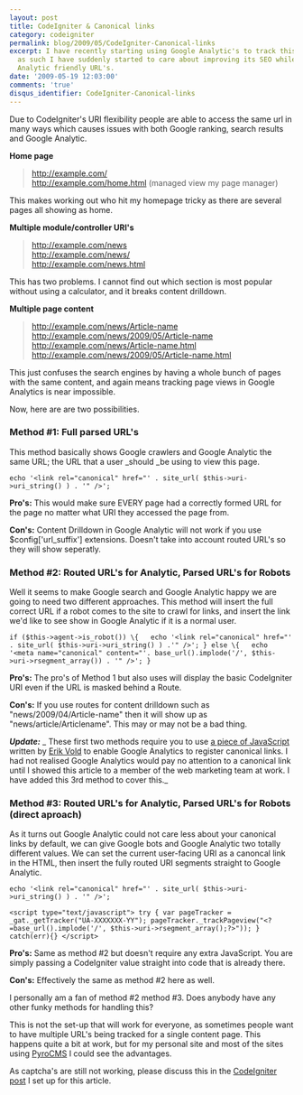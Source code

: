 ```yaml
---
layout: post
title: CodeIgniter & Canonical links
category: codeigniter
permalink: blog/2009/05/CodeIgniter-Canonical-links
excerpt: I have recently starting using Google Analytic's to track this web-site and
  as such I have suddenly started to care about improving its SEO while creating Google
  Analytic friendly URL's.
date: '2009-05-19 12:03:00'
comments: 'true'
disqus_identifier: CodeIgniter-Canonical-links
---
```


Due to CodeIgniter's URI flexibility people are able to access the same url in many ways which causes issues with both Google ranking, search results and Google Analytic.

**Home page**

> http://example.com/  
> http://example.com/home.html (managed view my page manager)

This makes working out who hit my homepage tricky as there are several pages all showing as home.

**Multiple module/controller URI's**

> http://example.com/news  
> http://example.com/news/  
> http://example.com/news.html

This has two problems. I cannot find out which section is most popular without using a calculator, and it breaks content drilldown.

**Multiple page content**

> http://example.com/news/Article-name  
> http://example.com/news/2009/05/Article-name  
> http://example.com/news/Article-name.html  
> http://example.com/news/2009/05/Article-name.html

This just confuses the search engines by having a whole bunch of pages with the same content, and again means tracking page views in Google Analytics is near impossible.

Now, here are are two possibilities.

### Method #1: Full parsed URL's

This method basically shows Google crawlers and Google Analytic the same URL; the URL that a user _should _be using to view this page.

`echo '<link rel="canonical" href="' . site_url( $this->uri->uri_string() ) . '" />';`

**Pro's:** This would make sure EVERY page had a correctly formed URL for the page no matter what URI they accessed the page from.

**Con's:** Content Drilldown in Google Analytic will not work if you use $config['url\_suffix'] extensions. Doesn't take into account routed URL's so they will show seperatly.

### Method #2: Routed URL's for Analytic, Parsed URL's for Robots

Well it seems to make Google search and Google Analytic happy we are going to need two different approaches. This method will insert the full correct URL if a robot comes to the site to crawl for links, and insert the link we'd like to see show in Google Analytic if it is a normal user.

`if ($this->agent->is_robot()) \{   echo '<link rel="canonical" href="' . site_url( $this->uri->uri_string() ) .'" />'; } else \{   echo '<meta name="canonical" content="'. base_url().implode('/', $this->uri->rsegment_array()) . '" />'; }`

**Pro's:** The pro's of Method 1 but also uses will display the basic CodeIgniter URI even if the URL is masked behind a Route.

**Con's:** If you use routes for content drilldown such as "news/2009/04/Article-name" then it will show up as "news/article/Articlename". This may or may not be a bad thing.

**_Update:_** _ These first two methods require you to use [a piece of JavaScript](http://erikvold.com/blog/index.cfm/2009/4/23/relcanonical-and-google-analytics) written by [Erik Vold](http://erikvold.com/) to enable Google Analytics to register canonical links. I had not realised Google Analytics would pay no attention to a canonical link until I showed this article to a member of the web marketing team at work. I have added this 3rd method to cover this._

### Method #3: Routed URL's for Analytic, Parsed URL's for Robots (direct aproach)

As it turns out Google Analytic could not care less about your canonical links by default, we can give Google bots and Google Analytic two totally different values. We can set the current user-facing URI as a canoncal link in the HTML, then insert the fully routed URI segments straight to Google Analytic.

`echo '<link rel="canonical" href="' . site_url( $this->uri->uri_string() ) . '" />';`

` <script type="text/javascript"> try { var pageTracker = _gat._getTracker("UA-XXXXXXX-YY"); pageTracker._trackPageview("<?=base_url().implode('/', $this->uri->rsegment_array();?>")); } catch(err){} </script> `

**Pro's:** Same as method #2 but doesn't require any extra JavaScript. You are simply passing a CodeIgniter value straight into code that is already there.

**Con's:** Effectively the same as method #2 here as well.

I personally am a fan of method #2 method #3. Does anybody have any other funky methods for handling this?

This is not the set-up that will work for everyone, as sometimes people want to have multiple URL's being tracked for a single content page. This happens quite a bit at work, but for my personal site and most of the sites using [PyroCMS](http://pyrocms.com/) I could see the advantages.

As captcha's are still not working, please discuss this in the [CodeIgniter post](http://codeigniter.com/forums/viewthread/114862/) I set up for this article.

